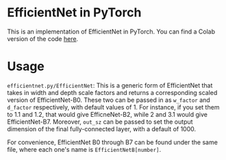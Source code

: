 # EfficientNet in PyTorch

This is an implementation of EfficientNet in PyTorch. You can find a Colab version of the code [here](https://colab.research.google.com/drive/1zW4yQoNZyg9twfbcs_orwtmQ36u97ETl?usp=sharing).

# Usage

```efficientnet.py/EfficientNet```: This is a generic form of EfficientNet that takes in width and depth scale factors and returns a corresponding scaled version of EfficientNet-B0. These two can be passed in as ```w_factor``` and ```d_factor``` respectively, with default values of 1. For instance, if you set them to 1.1 and 1.2, that would give EfficneNet-B2, while 2 and 3.1 would give EfficientNet-B7. Moreover, ```out_sz``` can be passed to set the output dimension of the final fully-connected layer, with a default of 1000.

For convenience, EfficientNet B0 through B7 can be found under the same file, where each one's name is ```EfficientNetB[number]```.
